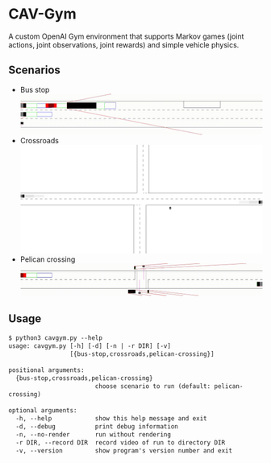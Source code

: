 # CAV-Gym
A custom OpenAI Gym environment that supports Markov games (joint actions, joint observations, joint rewards) and simple vehicle physics.

## Scenarios

- Bus stop
![](demos/bus-stop.gif)
- Crossroads
![](demos/crossroads.gif)
- Pelican crossing
![](demos/pelican-crossing.gif)

## Usage
```
$ python3 cavgym.py --help
usage: cavgym.py [-h] [-d] [-n | -r DIR] [-v]
                 [{bus-stop,crossroads,pelican-crossing}]

positional arguments:
  {bus-stop,crossroads,pelican-crossing}
                        choose scenario to run (default: pelican-crossing)

optional arguments:
  -h, --help            show this help message and exit
  -d, --debug           print debug information
  -n, --no-render       run without rendering
  -r DIR, --record DIR  record video of run to directory DIR
  -v, --version         show program's version number and exit
```
